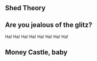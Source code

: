 ## Shed Theory

## Are you jealous of the glitz?

Ha! Ha! Ha! Ha! Ha! Ha! Ha! Ha!

## Money Castle, baby
